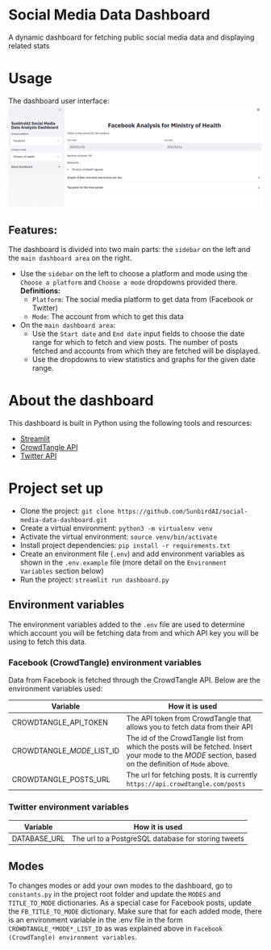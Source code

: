 # Social Media Data Dashboard
A dynamic dashboard for fetching public social media data and displaying related stats

# Usage
The dashboard user interface:
<img src="images/dashboard.png">

## Features:
The dashboard is divided into two main parts: the `sidebar` on the left and the `main dashboard area` on the right.
* Use the `sidebar` on the left to choose a platform and mode using the `Choose a platform` and `Choose a mode` dropdowns provided there.
<br>**Definitions:**
    * `Platform`: The social media platform to get data from (Facebook or Twitter)
    * `Mode`: The account from which to get this data
* On the `main dashboard area`:
    * Use the `Start date` and `End date` input fields to choose the date range for which to fetch and view posts. The number of posts fetched and accounts from which they are fetched will be displayed.
    * Use the dropdowns to view statistics and graphs for the given date range.

# About the dashboard
This dashboard is built in Python using the following tools and resources:
* [Streamlit](https://www.streamlit.io/)
* [CrowdTangle API](https://github.com/CrowdTangle/API)
* [Twitter API](https://developer.twitter.com/)

# Project set up
* Clone the project: `git clone https://github.com/SunbirdAI/social-media-data-dashboard.git`
* Create a virtual environment: `python3 -m virtualenv venv`
* Activate the virtual environment: `source venv/bin/activate`
* Install project dependencies: `pip install -r requirements.txt`
* Create an environment file (`.env`) and add environment variables as shown in the `.env.example` file (more detail on the `Environment Variables` section below)
* Run the project: `streamlit run dashboard.py`

## Environment variables
The environment variables added to the `.env` file are used to determine which account you will be fetching data from and which API key you will be using to fetch this data.

### Facebook (CrowdTangle) environment variables
Data from Facebook is fetched through the CrowdTangle API. Below are the environment variables used:

Variable | How it is used
------------ | -------------
CROWDTANGLE_API_TOKEN | The API token from CrowdTangle that allows you to fetch data from their API
CROWDTANGLE_*MODE*_LIST_ID | The id of the CrowdTangle list from which the posts will be fetched. Insert your mode to the *MODE* section, based on the definition of `Mode` above.
CROWDTANGLE_POSTS_URL | The url for fetching posts. It is currently `https://api.crowdtangle.com/posts`

### Twitter environment variables
Variable | How it is used
------------ | -------------
DATABASE_URL | The url to a PostgreSQL database for storing tweets

## Modes
To changes modes or add your own modes to the dashboard, go to `constants.py` in the project root folder and update the `MODES` and `TITLE_TO_MODE` dictionaries.
As a special case for Facebook posts, update the `FB_TITLE_TO_MODE` dictionary. Make sure that for each added mode, there is an environment variable in the .env file in the form `CROWDTANGLE_*MODE*_LIST_ID` as was explained above in `Facebook (CrowdTangle) environment variables`.
